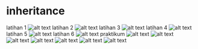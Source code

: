 # inheritance
latihan 1
![alt text](https://github.com/rezaalamsyah/inheritance/blob/master/1.png)
latihan 2
![alt text](https://github.com/rezaalamsyah/inheritance/blob/master/2.png)
latihan 3
![alt text](https://github.com/rezaalamsyah/inheritance/blob/master/3.png)
latihan 4
![alt text](https://github.com/rezaalamsyah/inheritance/blob/master/4.png)
latihan 5
![alt text](https://github.com/rezaalamsyah/inheritance/blob/master/5.png)
latihan 6
![alt text](https://github.com/rezaalamsyah/inheritance/blob/master/6.png)
praktikum 
![alt text](https://github.com/rezaalamsyah/inheritance/blob/master/7.png)
![alt text](https://github.com/rezaalamsyah/inheritance/blob/master/8.png)
![alt text](https://github.com/rezaalamsyah/inheritance/blob/master/9.png)
![alt text](https://github.com/rezaalamsyah/inheritance/blob/master/10.png)
![alt text](https://github.com/rezaalamsyah/inheritance/blob/master/11.png)
![alt text](https://github.com/rezaalamsyah/inheritance/blob/master/12.png)
![alt text](https://github.com/rezaalamsyah/inheritance/blob/master/13.png)
